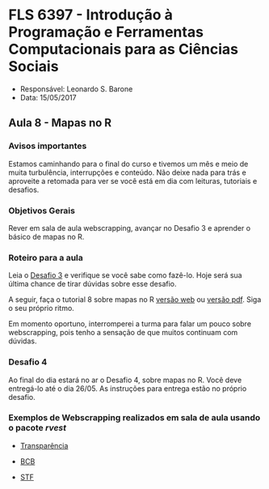 #  FLS 6397 - Introdução à Programação e Ferramentas Computacionais para as Ciências Sociais

- Responsável: Leonardo S. Barone
- Data: 15/05/2017

## Aula 8 - Mapas no R

### Avisos importantes

Estamos caminhando para o final do curso e tivemos um mês e meio de muita turbulência, interrupções e conteúdo. Não deixe nada para trás e aproveite a retomada para ver se você está em dia com leituras, tutoriais e desafios.

### Objetivos Gerais

Rever em sala de aula webscrapping, avançar no Desafio 3 e aprender o básico de mapas no R.

### Roteiro para a aula

Leia o [Desafio 3](https://github.com/leobarone/FLS6397/blob/master/activities/datachallange3.md) e verifique se você sabe como fazê-lo. Hoje será sua última chance de tirar dúvidas sobre esse desafio.

A seguir, faça o tutorial 8 sobre mapas no R [versão web](https://github.com/leobarone/FLS6397/blob/master/tutorials/tutorial8.Rmd) ou [versão pdf](https://github.com/leobarone/FLS6397/blob/master/tutorials/tutorial8.pdf). Siga o seu próprio ritmo.


Em momento oportuno, interromperei a turma para falar um pouco sobre webscrapping, pois tenho a sensação de que muitos continuam com dúvidas.

### Desafio 4

Ao final do dia estará no ar o Desafio 4, sobre mapas no R. Você deve entregá-lo até o dia 26/05. As instruções para entrega estão no próprio desafio.

### Exemplos de Webscrapping realizados em sala de aula usando o pacote _rvest_

- [Transparência](https://github.com/leobarone/FLS6397/blob/master/miscelanea/webscrapping_transparencia.R)

- [BCB](https://github.com/leobarone/FLS6397/blob/master/miscelanea/webscrapping_bcb.R)

- [STF](https://github.com/leobarone/FLS6397/blob/master/miscelanea/webscrapping_stf.R)
